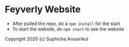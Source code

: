 # Feyverly Website

- After pulled the repo, do a `npm install` for the start
- To start the website, do `npm start` to see the website

Copyright 2020 (c) Suphicha Anusirikul
